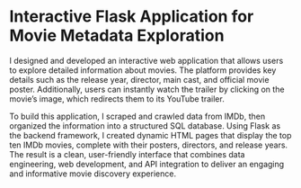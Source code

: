 # Interactive Flask Application for Movie Metadata Exploration

I designed and developed an interactive web application that allows users to explore detailed information about movies. The platform provides key details such as the release year, director, main cast, and official movie poster. Additionally, users can instantly watch the trailer by clicking on the movie’s image, which redirects them to its YouTube trailer.

To build this application, I scraped and crawled data from IMDb, then organized the information into a structured SQL database. Using Flask as the backend framework, I created dynamic HTML pages that display the top ten IMDb movies, complete with their posters, directors, and release years. The result is a clean, user-friendly interface that combines data engineering, web development, and API integration to deliver an engaging and informative movie discovery experience.
